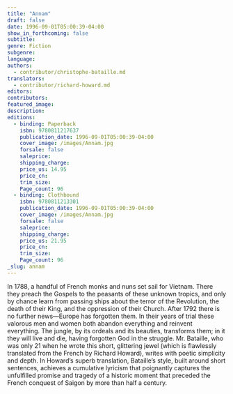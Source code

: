 ```yaml
---
title: "Annam"
draft: false
date: 1996-09-01T05:00:39-04:00
show_in_forthcoming: false
subtitle:
genre: Fiction
subgenre:
language:
authors:
  - contributor/christophe-bataille.md
translators:
  - contributor/richard-howard.md
editors:
contributors:
featured_image:
description:
editions:
  - binding: Paperback
    isbn: 9780811217637
    publication_date: 1996-09-01T05:00:39-04:00
    cover_image: /images/Annam.jpg
    forsale: false
    saleprice:
    shipping_charge:
    price_us: 14.95
    price_cn:
    trim_size:
    Page_count: 96
  - binding: Clothbound
    isbn: 9780811213301
    publication_date: 1996-09-01T05:00:39-04:00
    cover_image: /images/Annam.jpg
    forsale: false
    saleprice:
    shipping_charge:
    price_us: 21.95
    price_cn:
    trim_size:
    Page_count: 96
_slug: annam
---
```


In 1788, a handful of French monks and nuns set sail for Vietnam. There they preach the Gospels to the peasants of these unknown tropics, and only by chance learn from passing ships about the terror of the Revolution, the death of their King, and the oppression of their Church. After 1792 there is no further news––Europe has forgotten them. In their years of trial these valorous men and women both abandon everything and reinvent everything. The jungle, by its ordeals and its beauties, transforms them; in it they will live and die, having forgotten God in the struggle. Mr. Bataille, who was only 21 when he wrote this short, glittering jewel (which is flawlessly translated from the French by Richard Howard), writes with poetic simplicity and depth. In Howard’s superb translation, Bataille’s style, built around short sentences, achieves a cumulative lyricism that poignantly captures the unfulfilled promise and tragedy of a historic moment that preceded the French conquest of Saigon by more than half a century.

